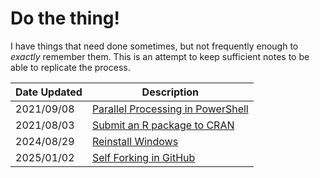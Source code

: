 # Do the thing!

I have things that need done sometimes, but not frequently enough to _exactly_ remember them.
This is an attempt to keep sufficient notes to be able to replicate the process.


| Date Updated | Description |
| --- | --- |
| 2021/09/08 | [Parallel Processing in PowerShell](ParallelPowerShell.md) |
| 2021/08/03 | [Submit an R package to CRAN](./SubmitToCRAN.md) |
| 2024/08/29 | [Reinstall Windows](./ReinstallWindows/ReadMe.md) |
| 2025/01/02 | [Self Forking in GitHub](./GitHubForkSelf/ReadMe.md) |

